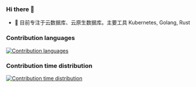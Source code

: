 ### Hi there 👋

- 🔭 目前专注于云数据库、云原生数据库。主要工具 Kubernetes, Golang, Rust

### Contribution languages

[![Contribution languages](https://happyuncle.vercel.app/widgets/contribution-most-used-languages/thumbnail.png)](https://happyuncle.vercel.app/widgets/contribution-most-used-languages)


### Contribution time distribution

[![Contribution time distribution](https://happyuncle.vercel.app/widgets/contribution-time-distribution/thumbnail.png)](https://happyuncle.vercel.app/widgets/contribution-time-distribution)
